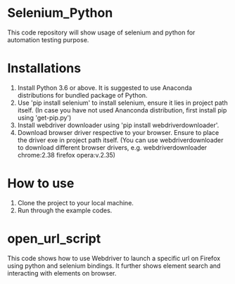 # Selenium_Python
This code repository will show usage of selenium and python for automation testing purpose.

# Installations
1. Install Python 3.6 or above. It is suggested to use Anaconda distributions for bundled package of Python.
2. Use 'pip install selenium' to install selenium, ensure it lies in project path itself. (In case you have not used Ananconda distribution, first install pip using 'get-pip.py')
3. Install webdriver downloader using 'pip install webdriverdownloader'.
4. Download browser driver respective to your browser. Ensure to place the driver exe in project path itself.
   (You can use webdriverdownloader to download different browser drivers, e.g. webdriverdownloader chrome:2.38 firefox opera:v.2.35)
   
# How to use
1. Clone the project to your local machine.
2. Run through the example codes.

# open_url_script
This code shows how to use Webdriver to launch a specific url on Firefox using python and selenium bindings. It further shows element search and interacting with elements on browser. 
